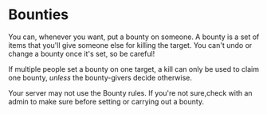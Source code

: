 <meta name="description" content="Bounty system rules for Minecraft SMP servers" />

# Bounties

You can, whenever you want, put a bounty on someone. A bounty is a set of items that you'll give someone else for killing the target. You can't undo or change a bounty once it's set, so be careful!

If multiple people set a bounty on one target, a kill can only be used to claim one bounty, *unless* the bounty-givers decide otherwise.

Your server may not use the Bounty rules. If you're not sure,check with an admin to make sure before setting or carrying out a bounty.